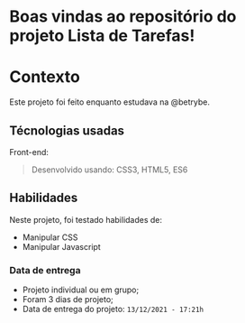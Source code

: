 # Boas vindas ao repositório do projeto Lista de Tarefas!

# Contexto
Este projeto foi feito enquanto estudava na @betrybe.

## Técnologias usadas

Front-end:
> Desenvolvido usando: CSS3, HTML5, ES6

## Habilidades

Neste projeto, foi testado habilidades de:

- Manipular CSS
- Manipular Javascript

### Data de entrega

- Projeto individual ou em grupo;
- Foram 3 dias de projeto;
- Data de entrega do projeto: `13/12/2021 - 17:21h`